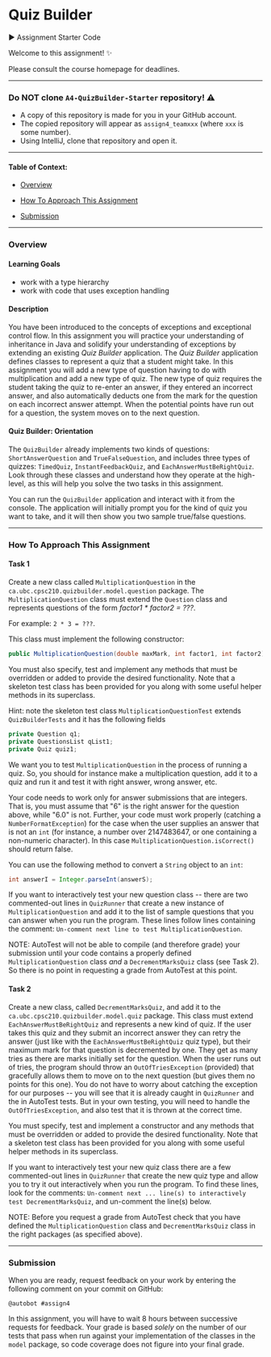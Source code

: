 # Quiz Builder
:arrow_forward: Assignment Starter Code

Welcome to this assignment! :sparkles:

Please consult the course homepage for deadlines.



---

### Do NOT clone `A4-QuizBuilder-Starter` repository! :warning:

* A copy of this repository is made for you in your GitHub account. 
* The copied repository will appear as `assign4_teamxxx` (where `xxx` is some number). 
* Using IntelliJ, clone that repository and open it. 

---



#### Table of Context:

  * [Overview](#overview)

  * [How To Approach This Assignment](#how-to-approach-this-assignment) 

  * [Submission](#submission)

    

---

### Overview


#### Learning Goals

-   work with a type hierarchy
-   work with code that uses exception handling

#### Description 

You have been introduced to the concepts of exceptions and exceptional control flow. In this assignment you will practice your understanding of inheritance in Java and solidify your understanding of exceptions by extending an existing  _Quiz Builder_ application. The  _Quiz Builder_  application defines classes to represent a quiz that a student might take. In this assignment you will add a new type of question having to do with multiplication and add a new type of quiz. The new type of quiz requires the student taking the quiz to re-enter an answer, if they entered an incorrect answer, and also automatically deducts one from the mark for the question on each incorrect answer attempt. When the potential points have run out for a question, the system moves on to the next question.

#### Quiz Builder: Orientation

The  `QuizBuilder`  already implements two kinds of questions:  `ShortAnswerQuestion`  and  `TrueFalseQuestion`, and includes three types of quizzes:  `TimedQuiz`,  `InstantFeedbackQuiz`, and  `EachAnswerMustBeRightQuiz`. Look through these classes and understand how they operate at the high-level, as this will help you solve the two tasks in this assignment.

You can run the  `QuizBuilder`  application and interact with it from the console. The application will initially prompt you for the kind of quiz you want to take, and it will then show you two sample true/false questions.



---

### How To Approach This Assignment

#### Task 1

Create a new class called  `MultiplicationQuestion`  in the  `ca.ubc.cpsc210.quizbuilder.model.question`  package. The  `MultiplicationQuestion`  class must extend the  `Question`  class and represents questions of the form  _factor1 * factor2 = ???_.

For example:  `2 * 3 = ???`.

This class must implement the following constructor:  

```java
public MultiplicationQuestion(double maxMark, int factor1, int factor2)
```

You must also specify, test and implement any methods that must be overridden or added to provide the desired functionality. Note that a skeleton test class has been provided for you along with some useful helper methods in its superclass.

Hint: note the skeleton test class `MultiplicationQuestionTest` extends `QuizBuilderTests` and it has the following fields

```java
private Question q1;
private QuestionsList qList1;
private Quiz quiz1;
```

We want you to test `MultiplicationQuestion` in the process of running a quiz. So, you should for instance make a multiplication question, add it to a quiz and run it and test it with right answer, wrong answer, etc. 

Your code needs to work only for answer submissions that are integers. That is, you must assume that "6" is the right answer for the question above, while "6.0" is not. Further, your code must work properly (catching a  `NumberFormatException`) for the case when the user supplies an answer that is not an  `int`  (for instance, a number over 2147483647, or one containing a non-numeric character). In this case  `MultiplicationQuestion.isCorrect()`  should return false.

You can use the following method to convert a  `String`  object to an  `int`:

```java
int answerI = Integer.parseInt(answerS);
```

If you want to interactively test your new question class -- there are two commented-out lines in  `QuizRunner`  that create a new instance of  `MultiplicationQuestion`  and add it to the list of sample questions that you can answer when you run the program. These lines follow lines containing the comment:  `Un-comment next line to test MultiplicationQuestion`.

NOTE: AutoTest will not be able to compile (and therefore grade) your submission until your code contains a properly defined `MultiplicationQuestion` class  _and_  a `DecrementMarksQuiz` class (see Task 2). So there is no point in requesting a grade from AutoTest at this point.

#### Task 2

Create a new class, called  `DecrementMarksQuiz`, and add it to the  `ca.ubc.cpsc210.quizbuilder.model.quiz`  package. This class must extend  `EachAnswerMustBeRightQuiz`  and represents a new kind of quiz. If the user takes this quiz and they submit an incorrect answer they can retry the answer (just like with the  `EachAnswerMustBeRightQuiz`  quiz type), but their maximum mark for that question is decremented by one. They get as many tries as there are marks initially set for the question. When the user runs out of tries, the program should throw an  `OutOfTriesException`  (provided) that gracefully allows them to move on to the next question (but gives them no points for this one). You do not have to worry about catching the exception for our purposes -- you will see that it is already caught in  `QuizRunner`  and the in AutoTest tests. But in your own testing, you will need to handle the  `OutOfTriesException`, and also test that it is thrown at the correct time.

You must specify, test and implement a constructor and any methods that must be overridden or added to provide the desired functionality. Note that a skeleton test class has been provided for you along with some useful helper methods in its superclass.

If you want to interactively test your new quiz class there are a few commented-out lines in  `QuizRunner`  that create the new quiz type and allow you to try it out interactively when you run the program. To find these lines, look for the comments:  `Un-comment next ... line(s) to interactively test DecrementMarksQuiz`, and un-comment the line(s) below.

NOTE: Before you request a grade from AutoTest check that you have defined the `MultiplicationQuestion`  class and `DecrementMarksQuiz`  class in the right packages (as specified above).



---

### Submission

When you are ready, request feedback on your work by entering the following comment on your commit on GitHub:

```
@autobot #assign4
```

In this assignment, you will have to wait 8 hours between successive requests for feedback. Your grade is based  _solely_  on the number of our tests that pass when run against your implementation of the classes in the  `model`  package, so code coverage does not figure into your final grade.